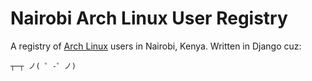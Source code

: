 # Nairobi Arch Linux User Registry

A registry of [Arch Linux](https://www.archlinux.org/) users in Nairobi, Kenya.  Written in Django cuz:

`┬─┬ ノ( ゜-゜ノ)`
